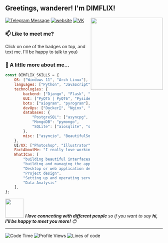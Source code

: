 <h2> Greetings, wanderer! I'm DIMFLIX!</h2>
<img align='right' src="https://media.giphy.com/media/M9gbBd9nbDrOTu1Mqx/giphy.gif" width="230">

[![Telegram Message](https://img.shields.io/badge/Telegram-2CA5E0?style=for-the-badge&logo=telegram&logoColor=white)](https://t.me/dimflix_official)
[![website](https://img.shields.io/badge/website-000000?style=for-the-badge&logo=About.me&logoColor=white&link=https://dimflix.me/)](https://dimflix.me/)
[![VK](https://img.shields.io/badge/вконтакте-%232E87FB.svg?&style=for-the-badge&logo=vk&logoColor=white)](https://vk.com/dimflix_official)

### 📫 Like to meet me?

Click on one of the badges on top, and text me. I'll be happy to talk to you)


### 👻 A little more about me...  

```javascript
const DIMFLIX_SKILLS = {
    OS: ["Windows 11", "Arch Linux"],
    languages: ["Python", "JavaScript", "SQL"],
    technologies: {
        backend: ["Django", "Flask", "aiohttp", "FastApi"],
        GUI: ["PyQT5 | PyQT6", "Pyside2 | Pyside6"],
        bots: ["aiogram", "pyrogram"],
        devOps: ["Docker🐳", "Nginx", "Ngrok"],
        databases: {
            "PostgreSQL": ["asyncpg", "psycopg2"],
            "MongoDB": "pymongo",
            "SQLite": ["aiosqlite", "sqlite3"]
        },
        misc: ["asyncio", "BeautifulSoup", "vk_api", "selenium", "open-cv"]
    },
    UI/UX: ["Photoshop", "Illustrator", "XD", "Figma"],
    FactAboutMe: "I really love working as a programmer, and I fully devote myself to this business.",
    WhatICan: [
        "building beautiful interfaces",
        "building and managing the application architecture",
        "Desktop or web application development",
        "Project design",
        "Setting up and operating servers",
        "Data Analysis"
    ],
};
```

<img src="https://media.giphy.com/media/LnQjpWaON8nhr21vNW/giphy.gif" width="60"> <em><b>I love connecting with different people</b> so if you want to say <b>hi, I'll be happy to meet you more!</b> 😊</em>

---
<!--START_SECTION:waka-->
![Code Time](http://img.shields.io/badge/Code%20Time-2%2C335%20hrs%2044%20mins-blue)
![Profile Views](http://img.shields.io/badge/Profile%20Views-1702-blue)
![Lines of code](https://img.shields.io/badge/From%20Hello%20World%20I%27ve%20Written-4.8%20million%20lines%20of%20code-blue)
